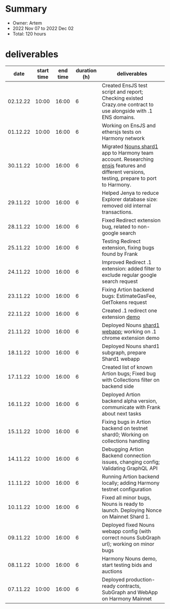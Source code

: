 # Summary
* Owner: Artem
* 2022 Nov 07 to 2022 Dec 02
* Total: 120 hours

# deliverables
| date     | start time | end time | duration (h) | deliverables                                                                                                                                                                                                                                                        |
|----------|------------|----------|--------------|---------------------------------------------------------------------------------------------------------------------------------------------------------------------------------------------------------------------------------------------------------------------|
| 02.12.22 | 10:00      | 16:00    | 6            | Created EnsJS test script and report; Checking existed Crazy.one contract to use alongside with .1 ENS domains.                                                                                                                                                     |
| 01.12.22 | 10:00      | 16:00    | 6            | Working on EnsJS and ethersjs tests on Harmony network                                                                                                                                                                                                              |
| 30.11.22 | 10:00      | 16:00    | 6            | Migrated [Nouns shard1](https://app.netlify.com/sites/nouns-s1/overview) app to Harmony team account. Researching [ensjs](https://www.npmjs.com/package/@ensdomains/ensjs?activeTab=versions) features and different versions, testing, prepare to port to Harmony. |
| 29.11.22 | 10:00      | 16:00    | 6            | Helped Jenya to reduce Explorer database size: removed old internal transactions.                                                                                                                                                                                   |
| 28.11.22 | 10:00      | 16:00    | 6            | Fixed Redirect extension bug, related to non-google search                                                                                                                                                                                                          |
| 25.11.22 | 10:00      | 16:00    | 6            | Testing Redirect extension, fixing bugs found by Frank                                                                                                                                                                                                              |
| 24.11.22 | 10:00      | 16:00    | 6            | Improved Redirect .1 extension: added filter to exclude regular google search request                                                                                                                                                                               |
| 23.11.22 | 10:00      | 16:00    | 6            | Fixing Artion backend bugs: EstimateGasFee, GetTokens request                                                                                                                                                                                                       |
| 22.11.22 | 10:00      | 16:00    | 6            | Created .1 redirect one extension [demo](https://github.com/ArtemKolodko/redirect-one)                                                                                                                                                                              |
| 21.11.22 | 10:00      | 16:00    | 6            | Deployed Nouns [shard1 webapp](https://nouns-s1.netlify.app/); working on .1 chrome extension demo                                                                                                                                                                  |
| 18.11.22 | 10:00      | 16:00    | 6            | Deployed Nouns shard1 subgraph, prepare Shard1 webapp                                                                                                                                                                                                               |
| 17.11.22 | 10:00      | 16:00    | 6            | Created list of known Artion bugs; Fixed bug with Collections filter on backend side                                                                                                                                                                                |
| 16.11.22 | 10:00      | 16:00    | 6            | Deployed Artion backend alpha version, communicate with Frank about next tasks                                                                                                                                                                                      |
| 15.11.22 | 10:00      | 16:00    | 6            | Fixing bugs in Artion backend on testnet shard0; Working on collections handling                                                                                                                                                                                    |
| 14.11.22 | 10:00      | 16:00    | 6            | Debugging Artion Backend connection issues, changing config; Validating GraphQL API                                                                                                                                                                                 |
| 11.11.22 | 10:00      | 16:00    | 6            | Running Artion backend locally; adding Harmony testnet configuration                                                                                                                                                                                                |
| 10.11.22 | 10:00      | 16:00    | 6            | Fixed all minor bugs, Nouns is ready to launch. Deploying Nonce on Mainnet Shard 1.                                                                                                                                                                                 |
| 09.11.22 | 10:00      | 16:00    | 6            | Deployed fixed Nouns webapp config (with correct nouns SubGraph url); working on minor bugs                                                                                                                                                                         |
| 08.11.22 | 10:00      | 16:00    | 6            | Harmony Nouns demo, start testing bids and auctions                                                                                                                                                                                                                 |
| 07.11.22 | 10:00      | 16:00    | 6            | Deployed production-ready contracts, SubGraph and WebApp on Harmony Mainnet                                                                                                                                                                                         |
